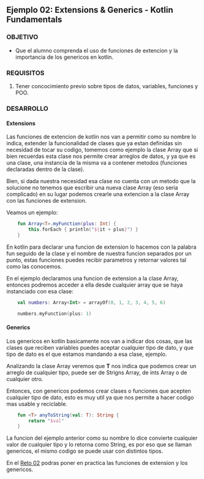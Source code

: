 ## Ejemplo 02: Extensions & Generics - Kotlin Fundamentals

### OBJETIVO

- Que el alumno comprenda el uso de funciones de extencion y la importancia de los genericos en kotlin.

### REQUISITOS

1. Tener concocimiento previo sobre tipos de datos, variables, funciones y POO.

### DESARROLLO

#### Extensions

Las funciones de extencion de kotlin nos van a permitir como su nombre lo indica, extender la funcionalidad de clases que ya estan definidas sin necesidad de tocar su codigo, tomemos como ejemplo la clase Array<T> que si bien recuerdas esta clase nos permite crear arreglos de datos, y ya que es una clase, una instancia de la misma va a contener metodos (funciones declaradas dentro de la clase).

Bien, si dada nuestra necesidad esa clase no cuenta con un metodo que la solucione no tenemos que escribir una nueva clase Array (eso seria complicado) en su lugar podemos crearle una extencion a la clase Array con las funciones de extension.

Veamos un ejemplo:
```kotlin
	fun Array<T>.myFunction(plus: Int) {
		this.forEach { println("${it + plus}") }
	}
```
En kotlin para declarar una funcion de extension lo hacemos con la palabra fun seguido de la clase y el nombre de nuestra funcion separados por un punto, estas funciones puedes recibir parametros y retornar valores tal como las conocemos.

En el ejemplo declaramos una funcion de extension a la clase Array, entonces podremos acceder a ella desde cualquier array que se haya instanciado con esa clase:
```kotlin
	val numbers: Array<Int> = arrayOf(0, 1, 2, 3, 4, 5, 6)

	numbers.myFunction(plus: 1)
```

#### Generics

Los genericos en kotlin basicamente nos van a indicar dos cosas, que las clases que reciben variables puedes aceptar cualquier tipo de dato, y que tipo de dato es el que estamos mandando a esa clase, ejemplo.

Analizando la clase Array<T> veremos que **T** nos indica que podemos crear un arreglo de cualquier tipo, puede ser de Strigns Array<String>, de ints Array<Int> o de cualquier otro.

Entonces, con genericos podemos crear clases o funciones que acepten cualquier tipo de dato, esto es muy util ya que nos permite a hacer codigo mas usable y reciclable.

```kotlin
	fun <T> anyToString(val: T): String {
		return "$val"
	}
```
La funcion del ejemplo anterior como su nombre lo dice convierte cualquier valor de cualquier tipo y lo retorna como String, es por eso que se llaman genericos, el mismo codigo se puede usar con distintos tipos.

En el [Reto 02](/../../tree/master/Sesion-06/Reto-02/) podras poner en practica las funciones de extension y los genericos.

